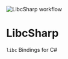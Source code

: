 ![LibcSharp workflow](https://github.com/massoudasadi/LibcSharp/actions/workflows/dotnet.yml/badge.svg)

# LibcSharp
`libc` Bindings for C#
